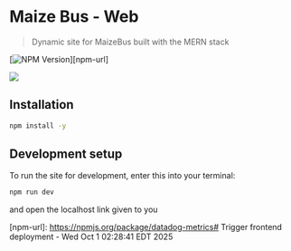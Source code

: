 # Maize Bus - Web
> Dynamic site for MaizeBus built with the MERN stack

[![NPM Version][npm-image]][npm-url]

![](header.png)

## Installation

```sh
npm install -y
```

## Development setup

To run the site for development, enter this into your terminal:

```sh
npm run dev
```

and open the localhost link given to you

<!-- Markdown link & img dfn's -->
[npm-image]: https://img.shields.io/npm/v/datadog-metrics.svg?style=flat-square
[npm-url]: https://npmjs.org/package/datadog-metrics# Trigger frontend deployment - Wed Oct  1 02:28:41 EDT 2025
